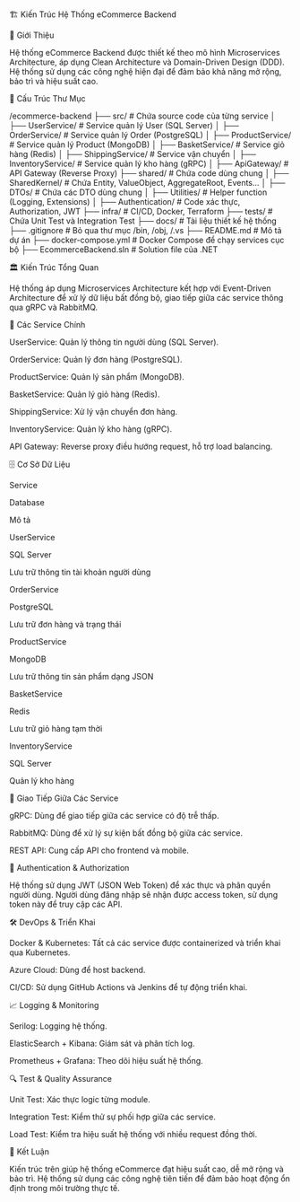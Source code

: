 ﻿🏗️ Kiến Trúc Hệ Thống eCommerce Backend

📌 Giới Thiệu

Hệ thống eCommerce Backend được thiết kế theo mô hình Microservices Architecture, áp dụng Clean Architecture và Domain-Driven Design (DDD). Hệ thống sử dụng các công nghệ hiện đại để đảm bảo khả năng mở rộng, bảo trì và hiệu suất cao.

📂 Cấu Trúc Thư Mục

/ecommerce-backend
 ├── src/                    # Chứa source code của từng service
 │    ├── UserService/        # Service quản lý User (SQL Server)
 │    ├── OrderService/       # Service quản lý Order (PostgreSQL)
 │    ├── ProductService/     # Service quản lý Product (MongoDB)
 │    ├── BasketService/      # Service giỏ hàng (Redis)
 │    ├── ShippingService/    # Service vận chuyển
 │    ├── InventoryService/   # Service quản lý kho hàng (gRPC)
 │    ├── ApiGateway/         # API Gateway (Reverse Proxy)
 ├── shared/                 # Chứa code dùng chung
 │    ├── SharedKernel/       # Chứa Entity, ValueObject, AggregateRoot, Events...
 │    ├── DTOs/               # Chứa các DTO dùng chung
 │    ├── Utilities/          # Helper function (Logging, Extensions)
 │    ├── Authentication/     # Code xác thực, Authorization, JWT
 ├── infra/                   # CI/CD, Docker, Terraform
 ├── tests/                   # Chứa Unit Test và Integration Test
 ├── docs/                    # Tài liệu thiết kế hệ thống
 ├── .gitignore               # Bỏ qua thư mục /bin, /obj, /.vs
 ├── README.md                # Mô tả dự án
 ├── docker-compose.yml       # Docker Compose để chạy services cục bộ
 ├── EcommerceBackend.sln     # Solution file của .NET

🏛️ Kiến Trúc Tổng Quan

Hệ thống áp dụng Microservices Architecture kết hợp với Event-Driven Architecture để xử lý dữ liệu bất đồng bộ, giao tiếp giữa các service thông qua gRPC và RabbitMQ.

🏢 Các Service Chính

UserService: Quản lý thông tin người dùng (SQL Server).

OrderService: Quản lý đơn hàng (PostgreSQL).

ProductService: Quản lý sản phẩm (MongoDB).

BasketService: Quản lý giỏ hàng (Redis).

ShippingService: Xử lý vận chuyển đơn hàng.

InventoryService: Quản lý kho hàng (gRPC).

API Gateway: Reverse proxy điều hướng request, hỗ trợ load balancing.

🗄️ Cơ Sở Dữ Liệu

Service

Database

Mô tả

UserService

SQL Server

Lưu trữ thông tin tài khoản người dùng

OrderService

PostgreSQL

Lưu trữ đơn hàng và trạng thái

ProductService

MongoDB

Lưu trữ thông tin sản phẩm dạng JSON

BasketService

Redis

Lưu trữ giỏ hàng tạm thời

InventoryService

SQL Server

Quản lý kho hàng

🔗 Giao Tiếp Giữa Các Service

gRPC: Dùng để giao tiếp giữa các service có độ trễ thấp.

RabbitMQ: Dùng để xử lý sự kiện bất đồng bộ giữa các service.

REST API: Cung cấp API cho frontend và mobile.

🔑 Authentication & Authorization

Hệ thống sử dụng JWT (JSON Web Token) để xác thực và phân quyền người dùng. Người dùng đăng nhập sẽ nhận được access token, sử dụng token này để truy cập các API.

🛠️ DevOps & Triển Khai

Docker & Kubernetes: Tất cả các service được containerized và triển khai qua Kubernetes.

Azure Cloud: Dùng để host backend.

CI/CD: Sử dụng GitHub Actions và Jenkins để tự động triển khai.

📈 Logging & Monitoring

Serilog: Logging hệ thống.

ElasticSearch + Kibana: Giám sát và phân tích log.

Prometheus + Grafana: Theo dõi hiệu suất hệ thống.

🔍 Test & Quality Assurance

Unit Test: Xác thực logic từng module.

Integration Test: Kiểm thử sự phối hợp giữa các service.

Load Test: Kiểm tra hiệu suất hệ thống với nhiều request đồng thời.

🏁 Kết Luận

Kiến trúc trên giúp hệ thống eCommerce đạt hiệu suất cao, dễ mở rộng và bảo trì. Hệ thống sử dụng các công nghệ tiên tiến để đảm bảo hoạt động ổn định trong môi trường thực tế.